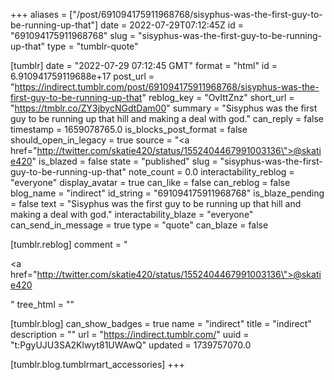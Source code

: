 +++
aliases = ["/post/691094175911968768/sisyphus-was-the-first-guy-to-be-running-up-that"]
date = 2022-07-29T07:12:45Z
id = "691094175911968768"
slug = "sisyphus-was-the-first-guy-to-be-running-up-that"
type = "tumblr-quote"

[tumblr]
date = "2022-07-29 07:12:45 GMT"
format = "html"
id = 6.910941759119688e+17
post_url = "https://indirect.tumblr.com/post/691094175911968768/sisyphus-was-the-first-guy-to-be-running-up-that"
reblog_key = "OvIttZnz"
short_url = "https://tmblr.co/ZY3jbycNGdtDam00"
summary = "Sisyphus was the first guy to be running up that hill and making a deal with god."
can_reply = false
timestamp = 1659078765.0
is_blocks_post_format = false
should_open_in_legacy = true
source = "<a href=\"http://twitter.com/skatie420/status/1552404467991003136\">@skatie420</a>"
is_blazed = false
state = "published"
slug = "sisyphus-was-the-first-guy-to-be-running-up-that"
note_count = 0.0
interactability_reblog = "everyone"
display_avatar = true
can_like = false
can_reblog = false
blog_name = "indirect"
id_string = "691094175911968768"
is_blaze_pending = false
text = "Sisyphus was the first guy to be running up that hill and making a deal with god."
interactability_blaze = "everyone"
can_send_in_message = true
type = "quote"
can_blaze = false

[tumblr.reblog]
comment = "<p><a href=\"http://twitter.com/skatie420/status/1552404467991003136\">@skatie420</a></p>"
tree_html = ""

[tumblr.blog]
can_show_badges = true
name = "indirect"
title = "indirect"
description = ""
url = "https://indirect.tumblr.com/"
uuid = "t:PgyUJU3SA2Klwyt81UWAwQ"
updated = 1739757070.0

[tumblr.blog.tumblrmart_accessories]
+++
